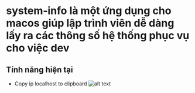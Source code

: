 # system-info là một ứng dụng cho macos giúp lập trình viên dễ dàng lấy ra các thông số hệ thống phục vụ cho việc dev
## Tính năng hiện tại
* Copy ip localhost to clipboard
![alt text](https://s3-ap-southeast-1.amazonaws.com/kipalog.com/unf7zj93r9_image.png)
